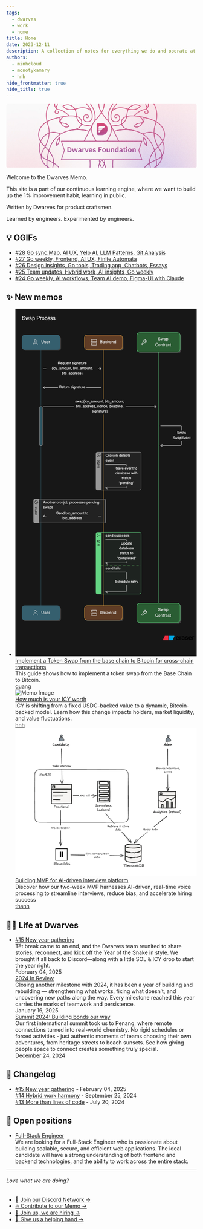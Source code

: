 ```yaml
---
tags:
  - dwarves
  - work
  - home
title: Home
date: 2023-12-11
description: A collection of notes for everything we do and operate at Dwarves. This is where we keep our internal notes.
authors:
  - minhcloud
  - monotykamary
  - hnh
hide_frontmatter: true
hide_title: true
---
```


![](assets/home_cover.webp)

Welcome to the Dwarves Memo.

This site is a part of our continuous learning engine, where we want to build up the 1% improvement habit, learning in public.

Written by Dwarves for product craftsmen.

Learned by engineers. Experimented by engineers.

## 💡 OGIFs

- [#28 Go sync.Map, AI UX, Yelp AI, LLM Patterns, Git Analysis](/updates/ogif/28-20241018)
- [#27 Go weekly, Frontend, AI UX, Finite Automata](/updates/ogif/27-20241011)
- [#26 Design insights, Go tools, Trading app, Chatbots, Essays](/updates/ogif/26-20241004)
- [#25 Team updates, Hybrid work, AI insights, Go weekly](/updates/ogif/25-20240927)
- [#24 Go weekly, AI workflows, Team AI demo, Figma-UI with Claude](/updates/ogif/24-20240920)

## ✨ New memos

- <div id="new-memos" class="v-list" data-placement="vertical"><div id="memo-1402" class="v-list-item" ><div class="v-list-item-image"><img class="no-zoom" src="playground/blockchain/assets/cross-chain-transfers-implementing-a-token-swap-from-base-chain-to-bitcoin-1.png" alt="Memo Image" /></div><div class="v-list-item-body"><a class="v-list-item-title" href="/playground/blockchain/cross-chain-transfers-implementing-a-token-swap-from-base-chain-to-bitcoin">Implement a Token Swap from the base chain to Bitcoin for cross-chain transactions</a><div class="v-list-item-desc">This guide shows how to implement a token swap from the Base Chain to Bitcoin.</div><div class="v-list-item-author"><a href="/contributor/quang">quang</a></div></div></div><div id="memo-1401" class="v-list-item" ><div class="v-list-item-image"><img class="no-zoom" src="playbook/community/assets/how-much-is-your-icy-worth.png" alt="Memo Image" /></div><div class="v-list-item-body"><a class="v-list-item-title" href="/playbook/community/how-to-swap-icy-to-btc-copy">How much is your ICY worth</a><div class="v-list-item-desc">ICY is shifting from a fixed USDC-backed value to a dynamic, Bitcoin-backed model. Learn how this change impacts holders, market liquidity, and value fluctuations.</div><div class="v-list-item-author"><a href="/contributor/hnh">hnh</a></div></div></div><div id="memo-1400" class="v-list-item" ><div class="v-list-item-image"><img class="no-zoom" src="playground/use-cases/assets/ai-interview-architecture.webp" alt="Memo Image" /></div><div class="v-list-item-body"><a class="v-list-item-title" href="/playground/use-cases/ai-interview-platform-mvp">Building MVP for AI-driven interview platform</a><div class="v-list-item-desc">Discover how our two-week MVP harnesses AI-driven, real-time voice processing to streamline interviews, reduce bias, and accelerate hiring success</div><div class="v-list-item-author"><a href="/contributor/thanh">thanh</a></div></div></div></div>

## 🧑‍💻 Life at Dwarves

- <div id="open-positions" class="v-list" data-placement="vertical"><div id="memo-60" class="v-list-item no-image" ><div class="v-list-item-body"><a class="v-list-item-title" href="/updates/digest/15-new-year-gathering">#15 New year gathering</a><div class="v-list-item-desc">Tết break came to an end, and the Dwarves team reunited to share stories, reconnect, and kick off the Year of the Snake in style. We brought it all back to Discord—along with a little SOL & ICY drop to start the year right.</div><div class="v-list-item-time">February 04, 2025</div></div></div><div id="memo-59" class="v-list-item no-image" ><div class="v-list-item-body"><a class="v-list-item-title" href="/updates/changelog/2024-in-review">2024 In Review</a><div class="v-list-item-desc">Closing another milestone with 2024, it has been a year of building and rebuilding — strengthening what works, fixing what doesn’t, and uncovering new paths along the way. Every milestone reached this year carries the marks of teamwork and persistence.</div><div class="v-list-item-time">January 16, 2025</div></div></div><div id="memo-58" class="v-list-item no-image" ><div class="v-list-item-body"><a class="v-list-item-title" href="/updates/changelog/2024-summit-building-bonds-our-way">Summit 2024: Building bonds our way</a><div class="v-list-item-desc">Our first international summit took us to Penang, where remote connections turned into real-world chemistry. No rigid schedules or forced activities - just authentic moments of teams choosing their own adventures, from heritage streets to beach sunsets. See how giving people space to connect creates something truly special.</div><div class="v-list-item-time">December 24, 2024</div></div></div></a></div>

## 📝 Changelog

- <div id="changelog" class="link-v-list" data-placement="vertical"><div id="memo-15" class="link-v-list-item" ><a class="link-v-list-item-title" href="/updates/digest/15-new-year-gathering">#15 New year gathering</a><span class="link-v-list-item-time"> - February 04, 2025</span></div><div id="memo-10" class="link-v-list-item" ><a class="link-v-list-item-title" href="/updates/digest/14-back-to-the-office">#14 Hybrid work harmony</a><span class="link-v-list-item-time"> - September 25, 2024</span></div><div id="memo-7" class="link-v-list-item" ><a class="link-v-list-item-title" href="/updates/digest/13-more-than-lines-of-code">#13 More than lines of code</a><span class="link-v-list-item-time"> - July 20, 2024</span></div></a></div>

## 🤝 Open positions

- <div id="open-positions" class="v-list" data-placement="vertical"><div id="memo-1" class="v-list-item no-image" ><div class="v-list-item-body"><a class="v-list-item-title" href="/careers/open-positions/full-stack-engineer">Full-Stack Engineer</a><div class="v-list-item-desc">We are looking for a Full-Stack Engineer who is passionate about building scalable, secure, and efficient web applications. The ideal candidate will have a strong understanding of both frontend and backend technologies, and the ability to work across the entire stack.</div></div></div></a></div>

---

<div class="love-what-we-are-doing">
  <h6>Love what we are doing?</h6>
  <ul>
    <li>
      <a href="https://discord.gg/dwarvesv">🩷 Join our Discord Network →</a>
    </li>
    <li>
      <a href="https://github.com/dwarvesf/playground">🔥 Contribute to our Memo → </a>
    </li>
    <li>
      <a href="https://careers.d.foundation/">🤝 Join us, we are hiring →</a>
    </li>
    <li>
      <a href="http://memo.d.foundation/earn/"> 🙋 Give us a helping hand →</a>
    </li>
  </ul>
</div>
